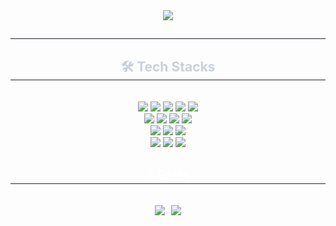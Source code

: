 <div align= "center">
    <img src="https://capsule-render.vercel.app/api?type=waving&color=gradient&height=120&text=Hello%20World%20👋%20S0HYUNN's%20Dev%20Space&animation=twinkling&fontColor=ffffff&fontSize=40" />
    </div>
    <div align= "center"> 
    <h2 style="border-bottom: 1px solid #21262d; color: #c9d1d9;">  </h2>  
    <div style="font-weight: 700; font-size: 15px; text-align: center; color: #c9d1d9;">  </div> 
    </div>
    <div align= "center">
    <h2 style="border-bottom: 1px solid #21262d; color: #c9d1d9;"> 🛠️ Tech Stacks </h2> <br> 
    <div style="margin: 0 auto; text-align: center;" align= "center"> 
        <img src="https://img.shields.io/badge/Java-007396?style=flat&logo=Java&logoColor=white">
        <img src="https://img.shields.io/badge/Python-3776AB?style=flat&logo=Python&logoColor=white">
        <img src="https://img.shields.io/badge/Spring-6DB33F?style=flat&logo=Spring&logoColor=white">
        <img src="https://img.shields.io/badge/Spring%20Boot-6DB33F?style=flat&logo=Spring%20Boot&logoColor=white">
        <img src="https://img.shields.io/badge/Flask-000000?style=flat&logo=Flask&logoColor=white"> <br>
        <img src="https://img.shields.io/badge/Vue.js-4FC08D?style=flat&logo=Vue.js&logoColor=white">
        <img src="https://img.shields.io/badge/Node.js-339933?style=flat&logo=Node.js&logoColor=white">
        <img src="https://img.shields.io/badge/Javascript-F7DF1E?style=flat&logo=Javascript&logoColor=white">
        <img src="https://img.shields.io/badge/Apache%20Tomcat-F8DC75?style=flat&logo=Apache%20Tomcat&logoColor=white"> <br>
        <img src="https://img.shields.io/badge/MySQL-4479A1?style=flat&logo=MySQL&logoColor=white">
        <img src="https://img.shields.io/badge/MongoDB-47A248?style=flat&logo=MongoDB&logoColor=white">
        <img src="https://img.shields.io/badge/Firebase-FFCA28?style=flat&logo=Firebase&logoColor=white"> <br>
        <img src="https://img.shields.io/badge/HTML5-E34F26?style=flat&logo=HTML5&logoColor=white">
        <img src="https://img.shields.io/badge/CSS3-1572B6?style=flat&logo=CSS3&logoColor=white">
        <img src="https://img.shields.io/badge/Bootstrap-7952B3?style=flat&logo=Bootstrap&logoColor=white">
          </div>
    </div>
    
<div align="center">
  <h2 style="border-bottom: 1px solid #21262d; color: #ffffff;">🏅 Stats</h2>
  <br/>
  <div style="display: flex; justify-content: center; gap: 10px; align-items: center;">
    <img src="https://github-readme-stats.vercel.app/api?username=S0HYUNN&custom_title=S0HYUNN's%20GitHub%20Stats&bg_color=000000&title_color=ffffff&text_color=ffffff&count_private=true&show_icons=true" />
    <img src="https://github-readme-stats.vercel.app/api/top-langs/?username=S0HYUNN&layout=compact&bg_color=000000&title_color=ffffff&text_color=ffffff" />
  </div>
</div>
    

    
